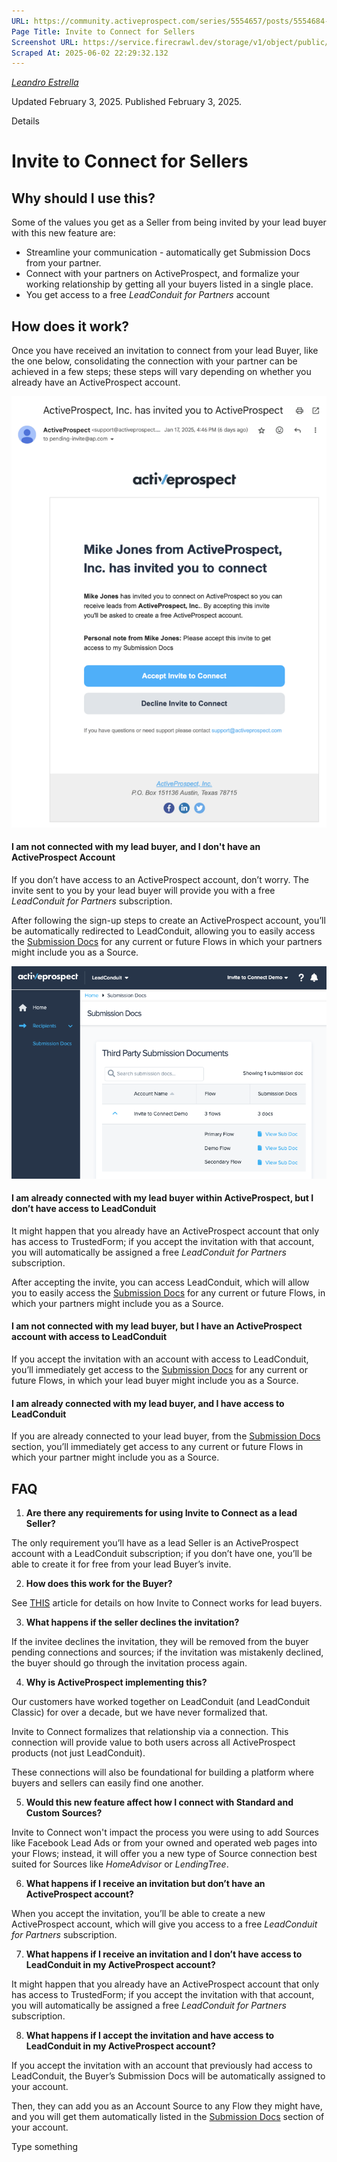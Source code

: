 ```yaml
---
URL: https://community.activeprospect.com/series/5554657/posts/5554684-invite-to-connect-for-sellers
Page Title: Invite to Connect for Sellers
Screenshot URL: https://service.firecrawl.dev/storage/v1/object/public/media/screenshot-24b6ef00-6d9d-43f8-9635-5d16c022adc8.png
Scraped At: 2025-06-02 22:29:32.132
---
```



[_Leandro Estrella_](https://community.activeprospect.com/memberships/7866389-leandro-estrella)

Updated February 3, 2025. Published February 3, 2025.

Details

# Invite to Connect for Sellers

## Why should I use this?

Some of the values you get as a Seller from being invited by your lead buyer with this new feature are:

- Streamline your communication - automatically get Submission Docs from your partner.
- Connect with your partners on ActiveProspect, and formalize your working relationship by getting all your buyers listed in a single place.
- You get access to a free _LeadConduit for Partners_ account

## How does it work?

Once you have received an invitation to connect from your lead Buyer, like the one below, consolidating the connection with your partner can be achieved in a few steps; these steps will vary depending on whether you already have an ActiveProspect account.

![](images/image-1.png)

#### I am not connected with my lead buyer, and I don't have an ActiveProspect Account

If you don’t have access to an ActiveProspect account, don’t worry. The invite sent to you by your lead buyer will provide you with a free _LeadConduit for Partners_ subscription.

After following the sign-up steps to create an ActiveProspect account, you’ll be automatically redirected to LeadConduit, allowing you to easily access the [Submission Docs](https://app.leadconduit.com/submissiondocs) for any current or future Flows in which your partners might include you as a Source.

![](images/image-2.png)

#### I am already connected with my lead buyer within ActiveProspect, but I don’t have access to LeadConduit

It might happen that you already have an ActiveProspect account that only has access to TrustedForm; if you accept the invitation with that account, you will automatically be assigned a free _LeadConduit for Partners_ subscription.

After accepting the invite, you can access LeadConduit, which will allow you to easily access the [Submission Docs](https://app.leadconduit.com/submissiondocs) for any current or future Flows, in which your partners might include you as a Source.

#### I am not connected with my lead buyer, but I have an ActiveProspect account with access to LeadConduit

If you accept the invitation with an account with access to LeadConduit, you’ll immediately get access to the [Submission Docs](https://app.leadconduit.com/submissiondocs) for any current or future Flows, in which your lead buyer might include you as a Source.

#### I am already connected with my lead buyer, and I have access to LeadConduit

If you are already connected to your lead buyer, from the [Submission Docs](https://app.leadconduit.com/submissiondocs) section, you’ll immediately get access to any current or future Flows in which your partner might include you as a Source.

## FAQ

1. **Are there any requirements for using Invite to Connect as a lead Seller?**

The only requirement you’ll have as a lead Seller is an ActiveProspect account with a LeadConduit subscription; if you don’t have one, you’ll be able to create it for free from your lead Buyer’s invite.

2. **How does this work for the Buyer?**

See [THIS](https://community.activeprospect.com/series/5554657/posts/5549918) article for details on how Invite to Connect works for lead buyers.

3. **What happens if the seller declines the invitation?**

If the invitee declines the invitation, they will be removed from the buyer pending connections and sources; if the invitation was mistakenly declined, the buyer should go through the invitation process again.

4. **Why is ActiveProspect implementing this?**

Our customers have worked together on LeadConduit (and LeadConduit Classic) for over a decade, but we have never formalized that.

Invite to Connect formalizes that relationship via a connection. This connection will provide value to both users across all ActiveProspect products (not just LeadConduit).

These connections will also be foundational for building a platform where buyers and sellers can easily find one another.

5. **Would this new feature affect how I connect with Standard and Custom Sources?**

Invite to Connect won't impact the process you were using to add Sources like Facebook Lead Ads or from your owned and operated web pages into your Flows; instead, it will offer you a new type of Source connection best suited for Sources like _HomeAdvisor_ or _LendingTree_.

6. **What happens if I receive an invitation but don’t have an ActiveProspect account?**

When you accept the invitation, you’ll be able to create a new ActiveProspect account, which will give you access to a free _LeadConduit for Partners_ subscription.

7. **What happens if I receive an invitation and I don’t have access to LeadConduit in my ActiveProspect account?**

It might happen that you already have an ActiveProspect account that only has access to TrustedForm; if you accept the invitation with that account, you will automatically be assigned a free _LeadConduit for Partners_ subscription.

8. **What happens if I accept the invitation and have access to LeadConduit in my ActiveProspect account?**

If you accept the invitation with an account that previously had access to LeadConduit, the Buyer’s Submission Docs will be automatically assigned to your account.

Then, they can add you as an Account Source to any Flow they might have, and you will get them automatically listed in the [Submission Docs](https://app.leadconduit.com/submissiondocs) section of your account.

Type something
